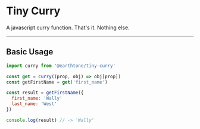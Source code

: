 # Tiny Curry

A javascript curry function. That's it. Nothing else.

---

## Basic Usage

```js
import curry from '@earthtone/tiny-curry'

const get = curry((prop, obj) => obj[prop])
const getFirstName = get('first_name')

const result = getFirstName({
  first_name: 'Wally'
  last_name: 'West'
})

console.log(result) // -> 'Wally'
```
